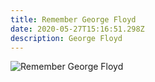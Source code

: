 ```yaml
---
title: Remember George Floyd
date: 2020-05-27T15:16:51.298Z
description: George Floyd
---
```

![Remember George Floyd](/img/georgefloyd.jpg "Remember George Floyd")